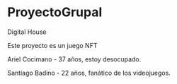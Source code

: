 # ProyectoGrupal
Digital House

Este proyecto es un juego NFT

Ariel Cocimano - 37 años, estoy desocupado.

Santiago Badino - 22 años, fanático de los videojuegos.